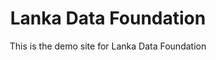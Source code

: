 ---
title: Lanka Data Foundation
subtitle: This is the demo site for Lanka Data Foundation
layout: landing
# callouts: home_callouts
show_sidebar: true
hero_height: is-large
# sponsors: example_sponsors
tools: true
fixed_navbar: top
sort_tools: rating
# Slider Details
slide1_title: Lanka Data Foundation
slide1_subtitle: Lanka Data Foundation aims to make 100% of Sri Lanka's public data, digitized, efficiently processible, and accessible so Sri Lankans can make meaningful use of it.
slide1_image: /assets/img/slide2.jpeg
slide1_link: #
slide1_button: Find More
slide2_title: Lanka Data Foundation
slide2_subtitle: Bringing Data Together
slide2_image: /assets/img/slide3.jpeg
slide2_link: #
slide2_button: Find More
slide3_title: Lanka Data Foundation
slide3_subtitle: Bringing Data Together
slide3_image: /assets/img/slide4.jpeg
slide3_link: #
slide3_button: Find More
---